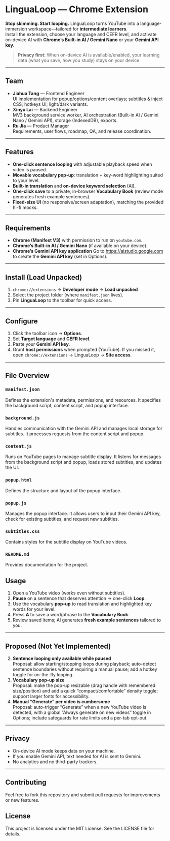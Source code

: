 # LinguaLoop — Chrome Extension 

**Stop skimming. Start looping.** LinguaLoop turns YouTube into a language-immersion workspace—tailored for **intermediate learners**.  
Install the extension, choose your language and CEFR level, and activate on-device AI with **Chrome’s Built-in AI / Gemini Nano** or your **Gemini API key**.

> **Privacy first:** When on-device AI is available/enabled, your learning data (what you save, how you study) stays on your device.

---

## Team

- **Jiahua Tang** — Frontend Engineer  
  UI implementation for popup/options/content overlays; subtitles & inject CSS; hotkeys UI; light/dark variants.
- **Xinyu Lai** — Backend Engineer  
  MV3 background service worker, AI orchestration (Built-in AI / Gemini Nano / Gemini API), storage (IndexedDB), exports.
- **Ru Jia** — Product Manager  
  Requirements, user flows, roadmap, QA, and release coordination.

---

## Features

- **One-click sentence looping** with adjustable playback speed when video is paused.
- **Movable vocabulary pop-up**: translation + key-word highlighting suited to your level.
- **Built-in translation** and **on-device keyword selection** (AI).
- **One-click save** to a private, in-browser **Vocabulary Book** (review mode generates fresh example sentences).
- **Fixed-size UI** (no responsive/screen adaptation), matching the provided hi-fi mocks.

---

## Requirements

- **Chrome (Manifest V3)** with permission to run on `youtube.com`.
- **Chrome’s Built-in AI / Gemini Nano** (if available on your device).
- **Chrome’s Gemini API key application** Go to https://aistudio.google.com to create the **Gemini API key** (set in Options).

---

## Install (Load Unpacked)

1. `chrome://extensions` → **Developer mode** → **Load unpacked**  
2. Select the project folder (where `manifest.json` lives).
3. Pin **LinguaLoop** to the toolbar for quick access.

---

## Configure

1. Click the toolbar icon → **Options**.
2. Set **Target language** and **CEFR level**.
3. Paste your **Gemini API key**.
4. Grant **host permissions** when prompted (YouTube). If you missed it, open `chrome://extensions` → LinguaLoop → **Site access**.

---

## File Overview

### `manifest.json`

Defines the extension's metadata, permissions, and resources. It specifies the background script, content script, and popup interface.

### `background.js`

Handles communication with the Gemini API and manages local storage for subtitles. It processes requests from the content script and popup.

### `content.js`

Runs on YouTube pages to manage subtitle display. It listens for messages from the background script and popup, loads stored subtitles, and updates the UI.

### `popup.html`

Defines the structure and layout of the popup interface.

### `popup.js`

Manages the popup interface. It allows users to input their Gemini API key, check for existing subtitles, and request new subtitles.

### `subtitles.css`

Contains styles for the subtitle display on YouTube videos.

### `README.md`

Provides documentation for the project.


## Usage

1. Open a YouTube video (works even without subtitles).
2. **Pause** on a sentence that deserves attention → one-click **Loop**.
3. Use the vocabulary **pop-up** to read translation and highlighted key words for your level.
4. Press **A** to save a word/phrase to the **Vocabulary Book**.
5. Review saved items; AI generates **fresh example sentences** tailored to you.

---

## Proposed (Not Yet Implemented)

<ol start="2">

<li><strong>Sentence looping only available while paused</strong><br/>
Proposal: allow starting/stopping loops during playback; auto-detect sentence boundaries without requiring a manual pause; add a hotkey toggle for on-the-fly looping.</li>

<li><strong>Vocabulary pop-up size</strong><br/>
Proposal: make the pop-up resizable (drag handle with remembered size/position) and add a quick “compact/comfortable” density toggle; support larger fonts for accessibility.</li>

<li><strong>Manual “Generate” per video is cumbersome</strong><br/>
Proposal: auto-trigger “Generate” when a new YouTube video is detected, with a global “Always generate on new videos” toggle in Options; include safeguards for rate limits and a per-tab opt-out.</li>

</ol>

---


## Privacy

- On-device AI mode keeps data on your machine.  
- If you enable Gemini API, text needed for AI is sent to Gemini.  
- No analytics and no third-party trackers.

---

## Contributing

Feel free to fork this repository and submit pull requests for improvements or new features.


## License

This project is licensed under the MIT License. See the LICENSE file for details.

